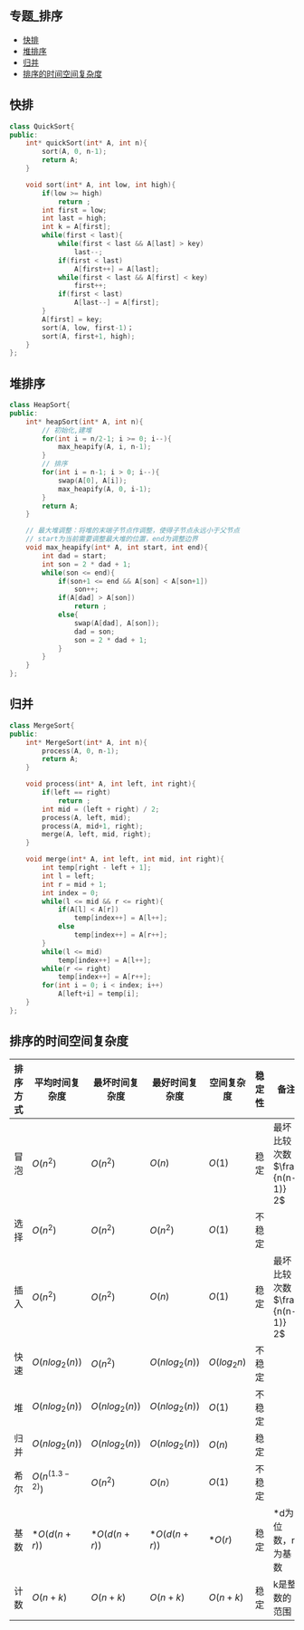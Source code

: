 ## 专题_排序
* [快排](#快排)
* [堆排序](#堆排序)
* [归并](#归并)
* [排序的时间空间复杂度](#排序的时间空间复杂度)
<span id="快排"></span>
## 快排
```c++
class QuickSort{
public:
    int* quickSort(int* A, int n){
        sort(A, 0, n-1);
        return A;
    }

    void sort(int* A, int low, int high){
        if(low >= high)
            return ;
        int first = low;
        int last = high;
        int k = A[first];
        while(first < last){
            while(first < last && A[last] > key)
                last--;
            if(first < last)
                A[first++] = A[last];
            while(first < last && A[first] < key)
                first++;
            if(first < last)
                A[last--] = A[first];
        }
        A[first] = key;
        sort(A, low, first-1)；
        sort(A, first+1, high);
    }
};
```

<span id="堆排序"></span>
## 堆排序
```c++
class HeapSort{
public:
    int* heapSort(int* A, int n){
        // 初始化,建堆
        for(int i = n/2-1; i >= 0; i--){
            max_heapify(A, i, n-1);
        }
        // 排序
        for(int i = n-1; i > 0; i--){
            swap(A[0], A[i]);
            max_heapify(A, 0, i-1);
        }
        return A; 
    }

    // 最大堆调整：将堆的末端子节点作调整，使得子节点永远小于父节点
    // start为当前需要调整最大堆的位置，end为调整边界
    void max_heapify(int* A, int start, int end){
        int dad = start;
        int son = 2 * dad + 1;
        while(son <= end){
            if(son+1 <= end && A[son] < A[son+1])
                son++;
            if(A[dad] > A[son])
                return ;
            else{
                swap(A[dad], A[son]);
                dad = son;
                son = 2 * dad + 1;
            }
        }
    }
};
```

<span id="归并"></span>
## 归并
```c++
class MergeSort{
public:
    int* MergeSort(int* A, int n){
        process(A, 0, n-1);
        return A;
    }

    void process(int* A, int left, int right){
        if(left == right)
            return ;
        int mid = (left + right) / 2;
        process(A, left, mid);
        process(A, mid+1, right);
        merge(A, left, mid, right);
    }

    void merge(int* A, int left, int mid, int right){
        int temp[right - left + 1];
        int l = left;
        int r = mid + 1;
        int index = 0;
        while(l <= mid && r <= right){
            if(A[l] < A[r])
                temp[index++] = A[l++];
            else
                temp[index++] = A[r++];
        }
        while(l <= mid)
            temp[index++] = A[l++];
        while(r <= right)
            temp[index++] = A[r++];
        for(int i = 0; i < index; i++)
            A[left+i] = temp[i];
    }
};
```

<span id="排序的时间空间复杂度"></span>
## 排序的时间空间复杂度

| 排序方式 | 平均时间复杂度 |最坏时间复杂度 |最好时间复杂度|空间复杂度|稳定性|备注|
|--|--|--|--|--|--|--|
| 冒泡 | $O(n^2)$ |$O(n^2)$ |$O(n)$|$O(1)$|稳定|最坏比较次数$\frac {n(n-1)} 2$|
| 选择|$O(n^2)$|$O(n^2)$|$O(n^2)$|$O(1)$|不稳定|
| 插入|$O(n^2)$|$O(n^2)$|$O(n)$|$O(1)$|稳定|最坏比较次数$\frac {n(n-1)} 2$|
| 快速|$O(nlog_2(n))$|$O(n^2)$|$O(nlog_2(n))$|$O(log_2n)$|不稳定|
| 堆|$O(nlog_2(n))$|$O(nlog_2(n))$|$O(nlog_2(n))$|$O(1)$|不稳定|
| 归并|$O(nlog_2(n))$|$O(nlog_2(n))$|$O(nlog_2(n))$|$O(n)$|稳定|
| 希尔|$O(n^{(1.3-2)})$|$O(n^2)$|$O(n）$|$O(1)$|不稳定|
| 基数|*$O(d(n+r))$|*$O(d(n+r))$|*$O(d(n+r))$|*$O(r)$|稳定|*d为位数，r为基数|
|计数|$O(n+k)$|$O(n+k)$|$O(n+k)$|$O(n+k)$|稳定|k是整数的范围|
